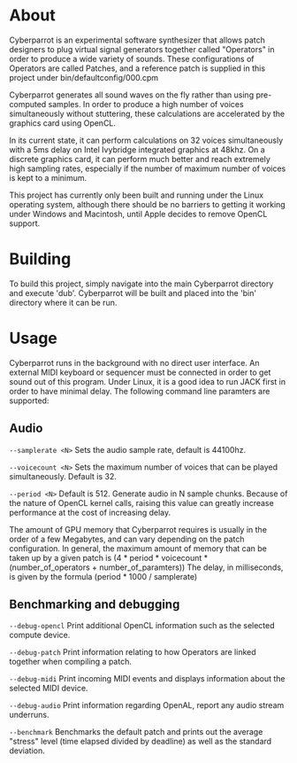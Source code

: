 # About
Cyberparrot is an experimental software synthesizer that allows patch designers to plug virtual signal generators together called "Operators" in order to produce a wide variety of sounds. These configurations of Operators are called Patches, and a reference patch is supplied in this project under bin/defaultconfig/000.cpm

Cyberparrot generates all sound waves on the fly rather than using pre-computed samples. In order to produce a high number of voices simultaneously without stuttering, these calculations are accelerated by the graphics card using OpenCL.

In its current state, it can perform calculations on 32 voices simultaneously with a 5ms delay on Intel Ivybridge integrated graphics at 48khz. On a discrete graphics card, it can perform much better and reach extremely high sampling rates, especially if the number of maximum number of voices is kept to a minimum.

This project has currently only been built and running under the Linux operating system, although there should be no barriers to getting it working under Windows and Macintosh, until Apple decides to remove OpenCL support.

# Building
To build this project, simply navigate into the main Cyberparrot directory and execute 'dub'. Cyberparrot will be built and placed into the 'bin' directory where it can be run.

# Usage
Cyberparrot runs in the background with no direct user interface. An external MIDI keyboard or sequencer must be connected in order to get sound out of this program. Under Linux, it is a good idea to run JACK first in order to have minimal delay.
The following command line paramters are supported:

## Audio

`--samplerate <N>`
  Sets the audio sample rate, default is 44100hz.
  
`--voicecount <N>`
  Sets the maximum number of voices that can be played simultaneously. Default is 32.
  
`--period <N>`
  Default is 512. Generate audio in N sample chunks. Because of the nature of OpenCL kernel calls, raising this value can greatly increase performance at the cost of increasing delay.
  
  The amount of GPU memory that Cyberparrot requires is usually in the order of a few Megabytes, and can vary depending on the patch configuration.
  In general, the maximum amount of memory that can be taken up by a given patch is (4 * period * voicecount * (number_of_operators + number_of_paramters))
  The delay, in milliseconds, is given by the formula (period * 1000 / samplerate)

## Benchmarking and debugging

`--debug-opencl`
  Print additional OpenCL information such as the selected compute device.

`--debug-patch`
  Print information relating to how Operators are linked together when compiling a patch.

`--debug-midi`
  Print incoming MIDI events and displays information about the selected MIDI device.

`--debug-audio`
  Print information regarding OpenAL, report any audio stream underruns.

`--benchmark`
  Benchmarks the default patch and prints out the average "stress" level (time elapsed divided by deadline) as well as the standard deviation.
